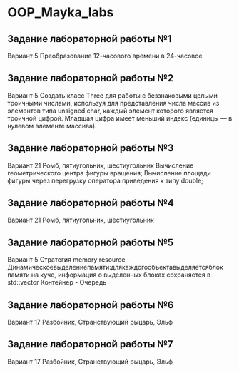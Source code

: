 # OOP_Mayka_labs

## Задание лабораторной работы №1
Вариант 5 
Преобразование 12-часового времени в 24-часовое 


## Задание лабораторной работы №2
Вариант 5 
Создать класс Three для работы с беззнаковыми целыми троичными числами, используя для представления числа массив из элементов типа unsigned char, каждый элемент которого является троичной цифрой. Младшая цифра имеет меньший индекс (единицы — в нулевом элементе массива).


## Задание лабораторной работы №3 
Вариант 21 
Ромб, пятиугольник, шестиугольник 
Вычисление геометрического центра фигуры вращения;
Вычисление площади фигуры через перегрузку оператора приведения к типу double;

## Задание лабораторной работы №4
Вариант 21
Ромб, пятиугольник, шестиугольник 

## Задание лабораторной работы №5
Вариант 5
Стратегия memory resource - Динамическоевыделениепамяти:длякаждогообъектавыделяетсяблок памяти на куче, информация о выделенных блоках сохраняется в std::vector
Контейнер - Очередь

## Задание лабораторной работы №6
Вариант 17 
Разбойник, Странствующий рыцарь, Эльф


## Задание лабораторной работы №7
Вариант 17 
Разбойник, Странствующий рыцарь, Эльф
